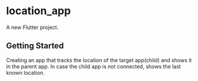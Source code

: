 # location_app

A new Flutter project.

## Getting Started

Creating an app that tracks the location of the target app(child) and shows it in the parent app. In case the child app is not connected, shows the last known location.
